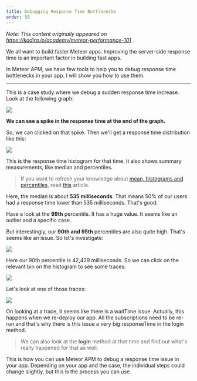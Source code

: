 ```yaml
---
title: Debugging Response Time Bottlenecks
order: 58
---
```


_Note: This content originally appeared on https://kadira.io/academy/meteor-performance-101 ._

We all want to build faster Meteor apps. Improving the server-side response time is an important factor in building fast apps.

In Meteor APM, we have few tools to help you to debug response time bottlenecks in your app. I will show you how to use them.

<hr />

This is a case study where we debug a sudden response time increase. Look at the following graph:

![](https://cldup.com/20W5RBM_2y.png)

**We can see a spike in the response time at the end of the graph.**

So, we can clicked on that spike. Then we'll get a response time distribution like this:

![](https://cldup.com/YwbuYeoXxu.png)

This is the response time histogram for that time. It also shows summary measurements, like median and percentiles.  

> If you want to refresh your knowledge about [mean, histograms and percentiles](/blog/other/mean-histogram-and-percentiles), read [this](/blog/other/mean-histogram-and-percentiles) article.

Here, the median is about **535 milliseconds**. That means 50% of our users had a response time lower than 535 milliseconds. That's good.

Have a look at the **99th** percentile. It has a huge value. It seems like an outlier and a specific case.

But interestingly, our **90th and 95th** percentiles are also quite high. That's seems like an issue. So let's investigate:

![](https://cldup.com/vnYR-SY0i7.png)

Here our 90th percentile is 42,429 milliseconds. So we can click on the relevant bin on the histogram to see some traces:

![](https://cldup.com/Gl34F-06Dt.gif)

Let's look at one of those traces:

![](https://cldup.com/h0tS7GChZb.png)

On looking at a trace, it seems like there is a waitTime issue. Actually, this happens when we re-deploy our app. All the subscriptions need to be re-run and that's why there is this issue a very big responseTime in the login method.

> We can also look at the **login** method at that time and find out what's really happened for that as well.


This is how you can use Meteor APM to debug a response time issue in your app. Depending on your app and the case, the individual steps could change slightly, but this is the process you can use.
